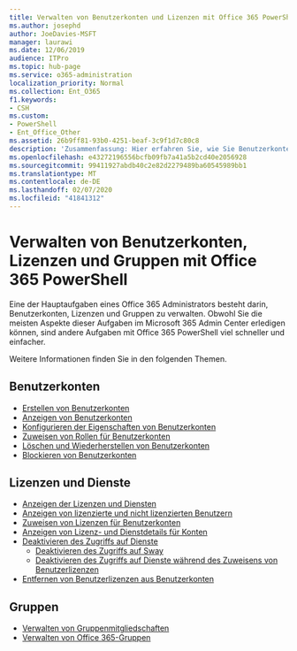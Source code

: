 ```yaml
---
title: Verwalten von Benutzerkonten und Lizenzen mit Office 365 PowerShell
ms.author: josephd
author: JoeDavies-MSFT
manager: laurawi
ms.date: 12/06/2019
audience: ITPro
ms.topic: hub-page
ms.service: o365-administration
localization_priority: Normal
ms.collection: Ent_O365
f1.keywords:
- CSH
ms.custom:
- PowerShell
- Ent_Office_Other
ms.assetid: 26b9ff81-93b0-4251-beaf-3c9f1d7c80c8
description: 'Zusammenfassung: Hier erfahren Sie, wie Sie Benutzerkonten, Lizenzen und Gruppen mit Office 365 PowerShell verwalten.'
ms.openlocfilehash: e43272196556bcfb09fb7a41a5b2cd40e2056928
ms.sourcegitcommit: 99411927abdb40c2e82d2279489ba60545989bb1
ms.translationtype: MT
ms.contentlocale: de-DE
ms.lasthandoff: 02/07/2020
ms.locfileid: "41841312"
---
```

# <a name="manage-user-accounts-licenses-and-groups-with-office-365-powershell"></a>Verwalten von Benutzerkonten, Lizenzen und Gruppen mit Office 365 PowerShell

Eine der Hauptaufgaben eines Office 365 Administrators besteht darin, Benutzerkonten, Lizenzen und Gruppen zu verwalten. Obwohl Sie die meisten Aspekte dieser Aufgaben im Microsoft 365 Admin Center erledigen können, sind andere Aufgaben mit Office 365 PowerShell viel schneller und einfacher. 

Weitere Informationen finden Sie in den folgenden Themen.

## <a name="user-accounts"></a>Benutzerkonten

- [Erstellen von Benutzerkonten](create-user-accounts-with-office-365-powershell.md)
- [Anzeigen von Benutzerkonten](view-user-accounts-with-office-365-powershell.md)
- [Konfigurieren der Eigenschaften von Benutzerkonten](configure-user-account-properties-with-office-365-powershell.md)
- [Zuweisen von Rollen für Benutzerkonten](assign-roles-to-user-accounts-with-office-365-powershell.md)
- [Löschen und Wiederherstellen von Benutzerkonten](delete-and-restore-user-accounts-with-office-365-powershell.md)
- [Blockieren von Benutzerkonten](block-user-accounts-with-office-365-powershell.md)

## <a name="licenses-and-services"></a>Lizenzen und Dienste
- [Anzeigen der Lizenzen und Diensten](view-licenses-and-services-with-office-365-powershell.md)
- [Anzeigen von lizenzierte und nicht lizenzierten Benutzern](view-licensed-and-unlicensed-users-with-office-365-powershell.md)
- [Zuweisen von Lizenzen für Benutzerkonten](assign-licenses-to-user-accounts-with-office-365-powershell.md)
- [Anzeigen von Lizenz- und Dienstdetails für Konten](view-account-license-and-service-details-with-office-365-powershell.md)
- [Deaktivieren des Zugriffs auf Dienste](disable-access-to-services-with-office-365-powershell.md)
  - [Deaktivieren des Zugriffs auf Sway](disable-access-to-sway-with-office-365-powershell.md)
  - [Deaktivieren des Zugriffs auf Dienste während des Zuweisens von Benutzerlizenzen](disable-access-to-services-while-assigning-user-licenses.md)
- [Entfernen von Benutzerlizenzen aus Benutzerkonten](remove-licenses-from-user-accounts-with-office-365-powershell.md)

## <a name="groups"></a>Gruppen
- [Verwalten von Gruppenmitgliedschaften](maintain-group-membership-with-office-365-powershell.md)
- [Verwalten von Office 365-Gruppen](manage-office-365-groups-with-powershell.md)

